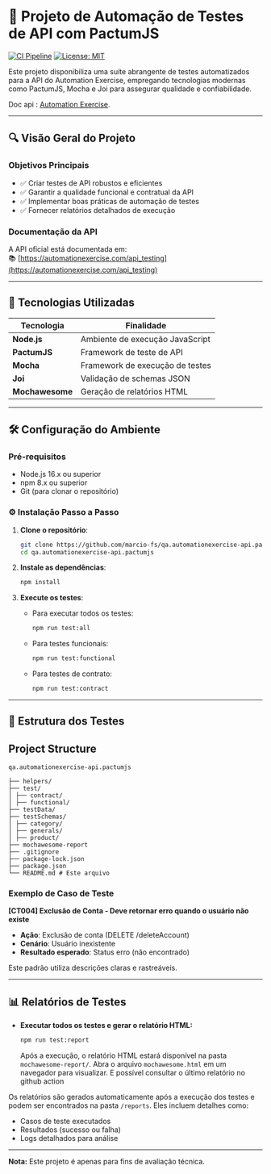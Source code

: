 # 🚀 Projeto de Automação de Testes de API com PactumJS 

[![CI Pipeline](https://github.com/pricaimiTech/qa.automationexercise-api.pactumjs/actions/workflows/ci.yml/badge.svg)](https://github.com/pricaimiTech/qa.automationexercise-api.pactumjs/actions/workflows/ci.yml)
[![License: MIT](https://img.shields.io/badge/License-MIT-yellow.svg)]()

Este projeto disponibiliza uma suíte abrangente de testes automatizados para a API do Automation Exercise, empregando tecnologias modernas como PactumJS, Mocha e Joi para assegurar qualidade e confiabilidade.

Doc api : [Automation Exercise](https://automationexercise.com/api_testing).

---

## 🔍 Visão Geral do Projeto

### Objetivos Principais
- ✅ Criar testes de API robustos e eficientes  
- ✅ Garantir a qualidade funcional e contratual da API  
- ✅ Implementar boas práticas de automação de testes  
- ✅ Fornecer relatórios detalhados de execução  

### Documentação da API
A API oficial está documentada em:  
📚 [https://automationexercise.com/api_testing](https://automationexercise.com/api_testing)

---

## 🧰 Tecnologias Utilizadas

| Tecnologia | Finalidade |
|------------|------------|
| **Node.js** | Ambiente de execução JavaScript |
| **PactumJS** | Framework de teste de API |
| **Mocha** | Framework de execução de testes |
| **Joi** | Validação de schemas JSON |
| **Mochawesome** | Geração de relatórios HTML |

---

## 🛠️ Configuração do Ambiente

### Pré-requisitos
- Node.js 16.x ou superior
- npm 8.x ou superior
- Git (para clonar o repositório)

### ⚙️ Instalação Passo a Passo

1. **Clone o repositório**:
   ```bash
   git clone https://github.com/marcio-fs/qa.automationexercise-api.pactumjs.git
   cd qa.automationexercise-api.pactumjs
   ```

2. **Instale as dependências**:
   ```bash
   npm install
   ```

3. **Execute os testes**:
   - Para executar todos os testes:
     ```bash
     npm run test:all
     ```
   - Para testes funcionais:
     ```bash
     npm run test:functional
     ```
   - Para testes de contrato:
     ```bash
     npm run test:contract
     ```

---


## 🧪 Estrutura dos Testes
## Project Structure
```
qa.automationexercise-api.pactumjs

├── helpers/   
├── test/ 
│ ├── contract/ 
│ ├── functional/
├── testData/
├── testSchemas/ 
│ ├── category/ 
│ ├── generals/ 
│ ├── product/ 
├── mochawesome-report
├── .gitignore 
├── package-lock.json 
├── package.json
└── README.md # Este arquivo
```
### Exemplo de Caso de Teste
**[CT004] Exclusão de Conta - Deve retornar erro quando o usuário não existe**

- **Ação**: Exclusão de conta (DELETE /deleteAccount)  
- **Cenário**: Usuário inexistente  
- **Resultado esperado**: Status erro (não encontrado)  

Este padrão utiliza descrições claras e rastreáveis.

---

## 📊 Relatórios de Testes
*   **Executar todos os testes e gerar o relatório HTML:**
    ```bash
    npm run test:report
    ```
    Após a execução, o relatório HTML estará disponível na pasta `mochawesome-report/`. Abra o arquivo `mochawesome.html` em um navegador para visualizar. E possível consultar o último relatório no github action

Os relatórios são gerados automaticamente após a execução dos testes e podem ser encontrados na pasta `/reports`. Eles incluem detalhes como:
- Casos de teste executados
- Resultados (sucesso ou falha)
- Logs detalhados para análise


---

**Nota:** Este projeto é apenas para fins de avaliação técnica.
